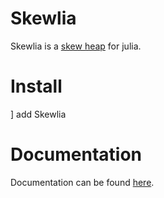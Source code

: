 # Skewlia

Skewlia is a [skew heap](https://en.wikipedia.org/wiki/Skew_heap) for julia.

# Install

  ] add Skewlia

# Documentation

Documentation can be found [here](https://sysread.github.io/Skewlia/dev).
